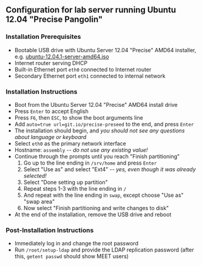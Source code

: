 ## Configuration for lab server running Ubuntu 12.04 "Precise Pangolin"

### Installation Prerequisites
 * Bootable USB drive with Ubuntu Server 12.04 "Precise" AMD64 installer,
   e.g. [ubuntu-12.04.1-server-amd64.iso](http://releases.ubuntu.com/precise/ubuntu-12.04.1-server-amd64.iso)
 * Internet router serving DHCP
 * Built-in Ethernet port `eth0` connected to Internet router
 * Secondary Ethernet port `eth1` connected to internal network

### Installation Instructions
 * Boot from the Ubuntu Server 12.04 "Precise" AMD64 install drive
 * Press `Enter` to accept English
 * Press `F6`, then `ESC`, to show the boot arguments line
 * Add `auto=true url=git.io/precise-preseed` to the end, and press `Enter`
 * The installation should begin,
   and *you should not see any questions about language or keyboard*
 * Select `eth0` as the primary network interface
 * Hostname: `assembly` -- *do not use any existing value!*
 * Continue through the prompts until you reach "Finish partitioning"
   1. Go up to the line ending in `/srv/home` and press `Enter`
   2. Select "Use as" and select "Ext4" -- *yes, even though it was already selected!*
   3. Select "Done setting up partition"
   4. Repeat steps 1-3 with the line ending in `/`
   5. And repeat with the line ending in `swap`, except choose "Use as" "swap area"
   6. Now select "Finish partitioning and write changes to disk"
 * At the end of the installation, remove the USB drive and reboot

### Post-Installation Instructions
 * Immediately log in and change the root password
 * Run `/root/setup-ldap` and provide the LDAP replication password
   (after this, `getent passwd` should show MEET users)
